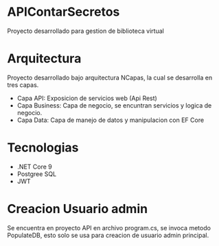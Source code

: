 # APIContarSecretos
Proyecto desarrollado para gestion de biblioteca virtual

# Arquitectura
Proyecto desarrollado bajo arquitectura NCapas, la cual se desarrolla en tres capas.
* Capa API: Exposicion de servicios web (Api Rest)
* Capa Business: Capa de negocio, se encuntran servicios y logica de negocio.
* Capa Data: Capa de manejo de datos y manipulacion con EF Core

# Tecnologias
* .NET Core 9
* Postgree SQL
* JWT


# Creacion Usuario admin
Se encuentra en proyecto API en archivo program.cs, se invoca metodo PopulateDB, esto solo se usa para creacion de usuario admin principal.